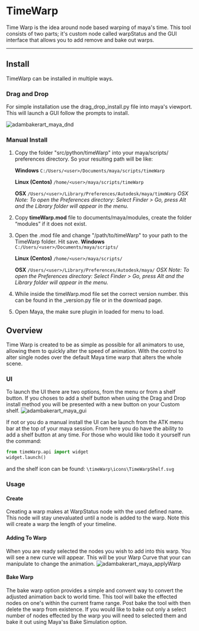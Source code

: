 # TimeWarp
Time Warp is the idea around node based warping of maya's time. This tool consists of two parts; it's custom node 
called warpStatus and the GUI interface that allows you to add remove and bake out warps.

------------

## Install
TimeWarp can be installed in multiple ways.
### Drag and Drop
For simple installation use the drag_drop_install.py file into maya's viewport. This will launch a GUI follow the prompts to install.

![adambakerart_maya_dnd](https://github.com/adamjrbaker/timeWarp/assets/25186874/e95516a3-be54-4615-bbdc-194eb227273c)

### Manual Install
1. Copy the folder "src/python/timeWarp" into your maya/scripts/ preferences directory. So your resulting path will be like:

    **Windows**
    `C:/Users/<user>/Documents/maya/scripts/timeWarp`

    **Linux (Centos)**
    `/home/<user>/maya/scripts/timeWarp`

    **OSX**
    `/Users/<user>/Library/Preferences/Autodesk/maya/timeWarp`
     *OSX Note: To open the Preferences directory:*
     *Select Finder > Go, press Alt and the Library folder will appear in the menu.*

2. Copy **timeWarp.mod** file to documents/maya/modules, create the folder “modules” if it does not exist.

3. Open the .mod file and change "/path/to/timeWarp" to your path to the TimeWarp folder. Hit save.
    **Windows**
    `C:/Users/<user>/Documents/maya/scripts/`

    **Linux (Centos)**
    `/home/<user>/maya/scripts/`

    **OSX**
    `/Users/<user>/Library/Preferences/Autodesk/maya/`
     *OSX Note: To open the Preferences directory:*
     *Select Finder > Go, press Alt and the Library folder will appear in the menu.*

4. While inside the timeWarp.mod file set the correct version number. this can be found in the _version.py file or in the download page.

5. Open Maya, the make sure plugin in loaded for menu to load.

## Overview

Time Warp is created to be as simple as possible for all animators to use, allowing them to quickly alter the speed of animation. With the control to alter single nodes over the default Maya time warp that alters the whole scene.

### UI
To launch the UI there are two options, from the menu or from a shelf button. If you choses to add a shelf button when using the Drag and Drop install method you will be presented with a new button on your Custom shelf.
![adambakerart_maya_gui](https://github.com/user-attachments/assets/3914bd46-7cf3-4a8d-ae3f-d760ce337e94)

If not or you do a manual install the UI can be launch from the ATK menu bar at the top of your maya session. From here you do have the ability to add a shelf button at any time.  For those who would like todo it yourself run the command:
```python 
from timeWarp.api import widget
widget.launch()
```
and the shelf icon can be found: `\timeWarp\icons\TimeWarpShelf.svg`

### Usage

#### Create
Creating a warp makes at WarpStatus node with the used defined name. This node will stay unevaluated until a node is added to the warp. Note this will create a warp the length of your timeline.

#### Adding To Warp
When you are ready selected the nodes you wish to add into this warp. You will see a new curve will appear. This will be your Warp Curve that your can manipulate to change the animation.
![adambakerart_maya_applyWarp](https://github.com/adamjrbaker/timeWarp/assets/25186874/f836cf8b-393d-4ced-93e9-51beb26d618e)

#### Bake Warp
The bake warp option provides a simple and convent way to convert the adjusted animation back to world time. This tool will bake the effected nodes on one's within the current frame range. Post bake the tool with then delete the warp from existence. If you would like to bake out only a select number of nodes effected by the warp you will need to selected them and bake it out using Maya'ss Bake Simulation option.